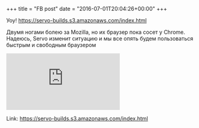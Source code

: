 +++
title = "FB post"
date = "2016-07-01T20:04:26+00:00"
+++

Уоу! https://servo-builds.s3.amazonaws.com/index.html

Двумя ногами болею за Mozilla, но их браузер пока сосет у Chrome. Надеюсь, Servo изменит ситуацию и мы все опять будем пользоваться быстрым и свободным браузером

![Photo](https://external.xx.fbcdn.net/safe_image.php?d=AQD_PbKzF8FFHzwE&w=130&h=130&url=https%3A%2F%2Fservo-builds.s3.amazonaws.com%2Fdoge-tiny.png&cfs=1&_nc_hash=AQDvrDnh4yiXh6EJ)


Link: https://servo-builds.s3.amazonaws.com/index.html
